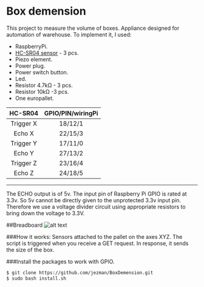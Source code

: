 # Box demension

This project to measure the volume of boxes. 
Appliance designed for automation of warehouse. To implement it, I used:
- RaspberryPi.
- [HC-SR04 sensor](http://www.micropik.com/PDF/HCSR04.pdf) - 3 pcs.
- Piezo element.
- Power plug.
- Power switch button.
- Led.
- Resistor 4.7kΩ - 3 pcs.
- Resistor 10kΩ -3 pcs.
- One europallet.

| HC-SR04   | GPIO/PIN/wiringPi  |
| :-------: |:---------:|
| Trigger X | 18/12/1     |
| Echo X    | 22/15/3     |
| Trigger Y | 17/11/0    |
| Echo Y    | 27/13/2     |
| Trigger Z | 23/16/4   |
| Echo Z    | 24/18/5     |

---
The ECHO output is of 5v. The input pin of Raspberry Pi GPIO is rated at 3.3v. So 5v cannot be directly given to the unprotected 3.3v input pin. Therefore we use a voltage divider circuit using appropriate resistors to bring down the voltage to 3.3V.

##Breadboard
![alt text](https://github.com/jezman/box_demension/blob/master/breadboard.jpg "Breadboard")



###How it works:
Sensors attached to the pallet on the axes XYZ. 
The script is triggered when you receive a GET request. In response, it sends the size of the box.

###Install the packages to work with GPIO.
```bash
$ git clone https://github.com/jezman/BoxDemension.git
$ sudo bash install.sh
```
